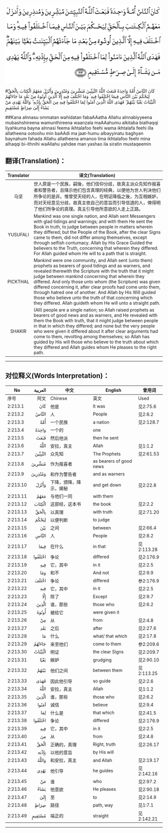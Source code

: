 ![002:213](images/002_213.gif)

#كَانَ النَّاسُ أُمَّةً وَاحِدَةً فَبَعَثَ اللَّهُ النَّبِيِّينَ مُبَشِّرِينَ وَمُنْذِرِينَ وَأَنْزَلَ مَعَهُمُ الْكِتَابَ بِالْحَقِّ لِيَحْكُمَ بَيْنَ النَّاسِ فِيمَا اخْتَلَفُوا فِيهِ ۚ وَمَا اخْتَلَفَ فِيهِ إِلَّا الَّذِينَ أُوتُوهُ مِنْ بَعْدِ مَا جَاءَتْهُمُ الْبَيِّنَاتُ بَغْيًا بَيْنَهُمْ ۖ فَهَدَى اللَّهُ الَّذِينَ آمَنُوا لِمَا اخْتَلَفُوا فِيهِ مِنَ الْحَقِّ بِإِذْنِهِ ۗ وَاللَّهُ يَهْدِي مَنْ يَشَاءُ إِلَىٰ صِرَاطٍ مُسْتَقِيمٍ 

##Kana alnnasu ommatan wahidatan fabaAAatha Allahu alnnabiyyeena mubashshireena wamunthireena waanzala maAAahumu alkitaba bialhaqqi liyahkuma bayna alnnasi feema ikhtalafoo feehi wama ikhtalafa feehi illa allatheena ootoohu min baAAdi ma jaat-humu albayyinatu baghyan baynahum fahada Allahu allatheena amanoo lima ikhtalafoo feehi mina alhaqqi bi-ithnihi waAllahu yahdee man yashao ila siratin mustaqeemin 

## 翻译(Translation)：

| Translator | 译文(Translation)                                            |
| :--------: | ------------------------------------------------------------ |
|    马坚    | 世人原是一个民族，嗣後，他们信仰分歧，故真主派众先知作报喜者和警告者，且降示他们包含真理的经典，以便他为世人判决他们所争论的是非。惟曾受天经的人，在明证降临之後，为互相嫉妒，而对天经意见分歧，故真主依自己的意旨而引导信道的人，俾得明了他们所争论的真理。真主引导他所意欲的人走上正路。 |
|  YUSUFALI  | Mankind was one single nation, and Allah sent Messengers with glad tidings and warnings; and with them He sent the Book in truth, to judge between people in matters wherein they differed; but the People of the Book, after the clear Signs came to them, did not differ among themselves, except through selfish contumacy. Allah by His Grace Guided the believers to the Truth, concerning that wherein they differed. For Allah guided whom He will to a path that is straight. |
|  PICKTHAL  | Mankind were one community, and Allah sent (unto them) prophets as bearers of good tidings and as warners, and revealed therewith the Scripture with the truth that it might judge between mankind concerning that wherein they differed. And only those unto whom (the Scripture) was given differed concerning it, after clear proofs had come unto them, through hatred one of another. And Allah by His Will guided those who believe unto the truth of that concerning which they differed. Allah guideth whom He will unto a straight path. |
|   SHAKIR   | (All) people are a single nation; so Allah raised prophets as bearers of good news and as warners, and He revealed with them the Book with truth, that it might judge between people in that in which they differed; and none but the very people who were given it differed about it after clear arguments had come to them, revolting among themselves; so Allah has guided by His will those who believe to the truth about which they differed and Allah guides whom He pleases to the right path. |

---

## 对位释义(Words Interpretation)：

| No   | العربية | 中文    | English | 曾用词 |
| ---- | ------: | ------- | ------- | ------ |
| 序号 |    阿文 | Chinese | 英文    | Used   |
| 2:213.1  | كَانَ     | 他是                   | It was                  | 见2:75.6   |
| 2:213.2  | النَّاسُ   | 人                     | People                  | 见2:8.2    |
| 2:213.3  | أُمَّةً     | 一个民族               | a nation                | 见2:128.7  |
| 2:213.4  | وَاحِدَةً   | 一个的                 | one                     |            |
| 2:213.5  | فَبَعَثَ    | 然后他派               | then he sent            |            |
| 2:213.6  | اللَّهُ    | 安拉，真主             | Allah                   | 见1:1.2    |
| 2:213.7  | النَّبِيِّينَ | 众先知                 | The Prophets            | 见2:61.53  |
| 2:213.8  | مُبَشِّرِينَ  | 作为报喜者             | as bearers of good news |            |
| 2:213.9  | وَمُنْذِرِينَ | 和作为警告者           | and as warners          |            |
| 2:213.10 | وَأَنْزَلَ   | 下降，颁降，降示，揭秘 | and get down            | 见2:22.8   |
| 2:213.11 | مَعَهُمُ    | 与他们一同             | with them               |            |
| 2:213.12 | الْكِتَابَ  | 这部经，这本书         | the book                | 见2:2.2    |
| 2:213.13 | بِالْحَقِّ   | 以真理                 | with truth              | 见2:71.20  |
| 2:213.14 | لِيَحْكُمَ   | 以便判断               | to judge                |            |
| 2:213.15 | بَيْنَ     | 之间                   | between                 | 见2:66.4   |
| 2:213.16 | النَّاسِ   | 人                     | People                  | 见2:8.2    |
| 2:213.17 | فِيمَا    | 在什么                 | in that                 | 见2:113.28 |
| 2:213.18 | اخْتَلَفُوا | 争论                   | differed                | 见2:176.9  |
| 2:213.19 | فِيهِ     | 它，其中               | in it                   | 见2:2.5    |
| 2:213.20 | وَمَا     | 和不                   | And not                 | 见2:9.9    |
| 2:213.21 | اخْتَلَفَ   | 争论                   | differed                | 参2:176.9  |
| 2:213.22 | فِيهِ     | 它，其中               | in it                   | 见2:2.5    |
| 2:213.23 | إِلَّا     | 除了                   | Except                  | 见2:9.7    |
| 2:213.24 | الَّذِينَ   | 谁，那些               | those who               | 见2:6.2    |
| 2:213.25 | أُوتُوهُ   | 被给它                 | were given it           |            |
| 2:213.26 | مِنْ      | 从                     | from                    | 见2:4.8    |
| 2:213.27 | بَعْدِ     | 之后                   | after                   | 见2:27.6   |
| 2:213.28 | مَا      | 什么                   | what/ that which        | 见2:17.8   |
| 2:213.29 | جَاءَتْهُمُ  | 来至他们               | come to them            | 参2:209.6  |
| 2:213.30 | الْبَيِّنَاتُ | 明证                   | the clear Signs         | 见2:209.7  |
| 2:213.31 | بَغْيًا    | 嫉妒                   | grudging                | 见2:90.10  |
| 2:213.32 | بَيْنَهُمْ   | 他们之间               | between them            | 见2:113.25 |
| 2:213.33 | فَهَدَى    | 因此他引导             | so guide                | 见2:2.6    |
| 2:213.34 | اللَّهُ    | 安拉，真主             | Allah                   | 见1:1.2    |
| 2:213.35 | الَّذِينَ   | 谁，那些               | those who               | 见2:6.2    |
| 2:213.36 | آمَنُوا   | 诚信                   | believe                 | 见2:9.4    |
| 2:213.37 | لِمَا     | 什么是                 | that which              | 见2:41.5   |
| 2:213.38 | اخْتَلَفُوا | 争论                   | differed                | 见2:176.9  |
| 2:213.39 | فِيهِ     | 它，其中               | in it                   | 见2:2.5    |
| 2:213.40 | مِنَ      | 从                     | from                    | 见2:4.8    |
| 2:213.41 | الْحَقِّ    | 正确的，真理           | Right, truth            | 见2:26.17  |
| 2:213.42 | بِإِذْنِهِ   | 以他的意旨             | by His will             |            |
| 2:213.43 | وَاللَّهُ   | 和安拉，真主           | and Allah               | 见2:19.17  |
| 2:213.44 | يَهْدِي    | 他引导                 | he guides               | 见2:142.16 |
| 2:213.45 | مَنْ      | 谁                     | who                     | 见2:97.2   |
| 2:213.46 | يَشَاءُ    | 他意欲                 | He pleases              | 见2:90.18  |
| 2:213.47 | إِلَىٰ     | 至                     | to                      | 见2:14.9   |
| 2:213.48 | صِرَاطٍ    | 路径                   | path, way               | 见1:7.1    |
| 2:213.49 | مُسْتَقِيمٍ  | 端正的                 | straight                | 见2:142.21 |

---

